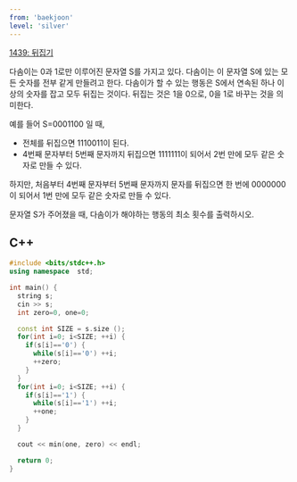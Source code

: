 ```yaml
---
from: 'baekjoon'
level: 'silver'
---
```


[1439: 뒤집기](https://www.acmicpc.net/problem/1439)

다솜이는 0과 1로만 이루어진 문자열 S를 가지고 있다. 다솜이는 이 문자열 S에 있는 모든 숫자를 전부 같게 만들려고 한다. 다솜이가 할 수 있는 행동은 S에서 연속된 하나 이상의 숫자를 잡고 모두 뒤집는 것이다. 뒤집는 것은 1을 0으로, 0을 1로 바꾸는 것을 의미한다.

예를 들어 S=0001100 일 때,

- 전체를 뒤집으면 1110011이 된다.
- 4번째 문자부터 5번째 문자까지 뒤집으면 1111111이 되어서 2번 만에 모두 같은 숫자로 만들 수 있다.

하지만, 처음부터 4번째 문자부터 5번째 문자까지 문자를 뒤집으면 한 번에 0000000이 되어서 1번 만에 모두 같은 숫자로 만들 수 있다.

문자열 S가 주어졌을 때, 다솜이가 해야하는 행동의 최소 횟수를 출력하시오.

## C++

```cpp
#include <bits/stdc++.h>
using namespace  std;

int main() {
  string s; 
  cin >> s;
  int zero=0, one=0;

  const int SIZE = s.size ();
  for(int i=0; i<SIZE; ++i) {
    if(s[i]=='0') {
      while(s[i]=='0') ++i;
      ++zero;
    }
  }
  for(int i=0; i<SIZE; ++i) {
    if(s[i]=='1') {
      while(s[i]=='1') ++i;
      ++one;
    }
  }

  cout << min(one, zero) << endl;

  return 0;
}
```